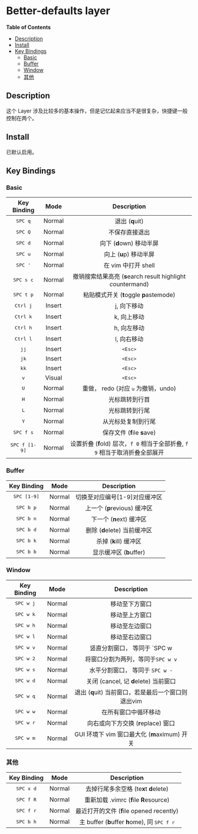 # Better-defaults layer

**Table of Contents**

<!-- vim-markdown-toc GFM -->
* [Description](#description)
* [Install](#install)
* [Key Bindings](#key-bindings)
    * [Basic](#basic)
    * [Buffer](#buffer)
    * [Window](#window)
    * [其他](#其他)

<!-- vim-markdown-toc -->

## Description

这个 Layer 涉及比较多的基本操作，但是记忆起来应当不是很复杂，快捷键一般控制在两个。

## Install

已默认启用。

## Key Bindings

### Basic

Key Binding            | Mode   | Description
:---:                  | :---:  | :---:
<kbd>SPC q</kbd>       | Normal | 退出 (**q**uit)
<kbd>SPC Q</kbd>       | Normal | 不保存直接退出
<kbd>SPC d</kbd>       | Normal | 向下 (**d**own) 移动半屏
<kbd>SPC u</kbd>       | Normal | 向上 (**u**p) 移动半屏
<kbd>SPC '</kbd>       | Normal | 在 vim 中打开 shell
<kbd>SPC s c</kbd>     | Normal | 撤销搜索结果高亮 (**s**earch result highlight *c*ountermand)
<kbd>SPC t p</kbd>     | Normal | 粘贴模式开关 (**t**oggle **p**astemode)
<kbd>Ctrl j</kbd>      | Insert | j, 向下移动
<kbd>Ctrl k</kbd>      | Insert | k, 向上移动
<kbd>Ctrl h</kbd>      | Insert | h, 向左移动
<kbd>Ctrl l</kbd>      | Insert | l, 向右移动
<kbd>jj</kbd>          | Insert | <kbd>\<Esc></kbd>
<kbd>jk</kbd>          | Insert | <kbd>\<Esc></kbd>
<kbd>kk</kbd>          | Insert | <kbd>\<Esc></kbd>
<kbd>v</kbd>           | Visual | <kbd>\<Esc></kbd>
<kbd>U</kbd>           | Normal | 重做， redo (对应 <kbd>u</kbd> 为撤销，undo)
<kbd>H</kbd>           | Normal | 光标跳转到行首
<kbd>L</kbd>           | Normal | 光标跳转到行尾
<kbd>Y</kbd>           | Normal | 从光标处复制到行尾
<kbd>SPC f s</kbd>     | Normal | 保存文件 (**f**ile **s**ave)
<kbd>SPC f [1-9]</kbd> | Normal | 设置折叠 (**f**old) 层次，`f 0` 相当于全部折叠, `f 9` 相当于取消折叠全部展开

### Buffer

Key Binding          | Mode   | Description
:---:                | :---:  | :---:
<kbd>SPC [1-9]</kbd> | Normal | 切换至对应编号[1-9]对应缓冲区
<kbd>SPC b p</kbd>   | Normal | 上一个 (**p**revious) 缓冲区
<kbd>SPC b n</kbd>   | Normal | 下一个 (**n**ext) 缓冲区
<kbd>SPC b d</kbd>   | Normal | 删除 (**d**elete) 当前缓冲区
<kbd>SPC b k</kbd>   | Normal | 杀掉 (**k**ill) 缓冲区
<kbd>SPC b b</kbd>   | Normal | 显示缓冲区 (**b**uffer)

### Window

Key Binding        | Mode   | Description
:---:              | :---:  | :---:
<kbd>SPC w j</kbd> | Normal | 移动至下方窗口
<kbd>SPC w k</kbd> | Normal | 移动至上方窗口
<kbd>SPC w h</kbd> | Normal | 移动至左边窗口
<kbd>SPC w l</kbd> | Normal | 移动至右边窗口
<kbd>SPC w v</kbd> | Normal | 竖直分割窗口， 等同于 `SPC w |`
<kbd>SPC w 2</kbd> | Normal | 将窗口分割为两列，等同于`SPC w v`
<kbd>SPC w s</kbd> | Normal | 水平分割窗口， 等同于 `SPC w -`
<kbd>SPC w d</kbd> | Normal | 关闭 (cancel, 记 **d**elete) 当前窗口
<kbd>SPC w q</kbd> | Normal | 退出 (**q**uit) 当前窗口，若是最后一个窗口则退出vim
<kbd>SPC w w</kbd> | Normal | 在所有窗口中循环移动
<kbd>SPC w r</kbd> | Normal | 向右或向下方交换 (**r**eplace) 窗口
<kbd>SPC w m</kbd> | Normal | GUI 环境下 vim 窗口最大化 (**m**aximum) 开关

### 其他

Key Binding        | Mode   | Description
:---:              | :---:  | :---:
<kbd>SPC x d</kbd> | Normal | 去掉行尾多余空格 (te**x**t **d**elete)
<kbd>SPC f R</kbd> | Normal | 重新加载 .vimrc (**f**ile **R**esource)
<kbd>SPC f r</kbd> | Normal | 最近打开的文件 (**f**ile opened *r*ecently)
<kbd>SPC b h</kbd> | Normal | 主 buffer (**b**uffer **h**ome), 同 <kbd>SPC f r</kbd>
